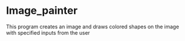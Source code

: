 # Image_painter
This program creates an image and draws colored shapes on the image with specified inputs from the user
